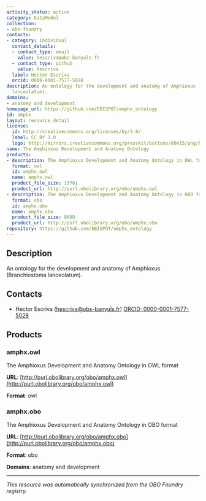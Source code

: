 ```yaml
---
activity_status: active
category: DataModel
collection:
- obo-foundry
contacts:
- category: Individual
  contact_details:
  - contact_type: email
    value: hescriva@obs-banyuls.fr
  - contact_type: github
    value: hescriva
  label: Hector Escriva
  orcid: 0000-0001-7577-5028
description: An ontology for the development and anatomy of Amphioxus (Branchiostoma
  lanceolatum).
domains:
- anatomy and development
homepage_url: https://github.com/EBISPOT/amphx_ontology
id: amphx
layout: resource_detail
license:
  id: http://creativecommons.org/licenses/by/3.0/
  label: CC BY 3.0
  logo: http://mirrors.creativecommons.org/presskit/buttons/80x15/png/by.png
name: The Amphioxus Development and Anatomy Ontology
products:
- description: The Amphioxus Development and Anatomy Ontology in OWL format
  format: owl
  id: amphx.owl
  name: amphx.owl
  product_file_size: 13761
  product_url: http://purl.obolibrary.org/obo/amphx.owl
- description: The Amphioxus Development and Anatomy Ontology in OBO format
  format: obo
  id: amphx.obo
  name: amphx.obo
  product_file_size: 8608
  product_url: http://purl.obolibrary.org/obo/amphx.obo
repository: https://github.com/EBISPOT/amphx_ontology
---
```

## Description

An ontology for the development and anatomy of Amphioxus (Branchiostoma lanceolatum).

## Contacts

- Hector Escriva (hescriva@obs-banyuls.fr) [ORCID: 0000-0001-7577-5028](https://orcid.org/0000-0001-7577-5028)

## Products

### amphx.owl

The Amphioxus Development and Anatomy Ontology in OWL format

**URL**: [http://purl.obolibrary.org/obo/amphx.owl](http://purl.obolibrary.org/obo/amphx.owl)

**Format**: owl

### amphx.obo

The Amphioxus Development and Anatomy Ontology in OBO format

**URL**: [http://purl.obolibrary.org/obo/amphx.obo](http://purl.obolibrary.org/obo/amphx.obo)

**Format**: obo

**Domains**: anatomy and development

---

*This resource was automatically synchronized from the OBO Foundry registry.*